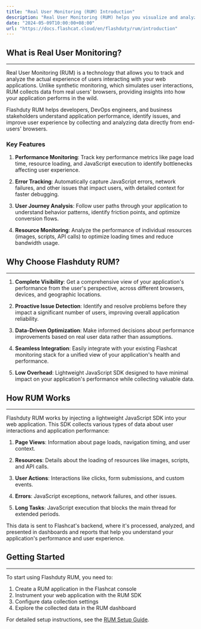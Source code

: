 ```yaml
---
title: "Real User Monitoring (RUM) Introduction"
description: "Real User Monitoring (RUM) helps you visualize and analyze the real-time performance and user experience of your web applications from the end-user's perspective."
date: "2024-05-09T10:00:00+08:00"
url: "https://docs.flashcat.cloud/en/flashduty/rum/introduction"
---
```


## What is Real User Monitoring?
---

Real User Monitoring (RUM) is a technology that allows you to track and analyze the actual experience of users interacting with your web applications. Unlike synthetic monitoring, which simulates user interactions, RUM collects data from real users' browsers, providing insights into how your application performs in the wild.

Flashduty RUM helps developers, DevOps engineers, and business stakeholders understand application performance, identify issues, and improve user experience by collecting and analyzing data directly from end-users' browsers.

### Key Features

1. **Performance Monitoring**: Track key performance metrics like page load time, resource loading, and JavaScript execution to identify bottlenecks affecting user experience.

2. **Error Tracking**: Automatically capture JavaScript errors, network failures, and other issues that impact users, with detailed context for faster debugging.

3. **User Journey Analysis**: Follow user paths through your application to understand behavior patterns, identify friction points, and optimize conversion flows.

4. **Resource Monitoring**: Analyze the performance of individual resources (images, scripts, API calls) to optimize loading times and reduce bandwidth usage.

## Why Choose Flashduty RUM?
---

1. **Complete Visibility**: Get a comprehensive view of your application's performance from the user's perspective, across different browsers, devices, and geographic locations.

2. **Proactive Issue Detection**: Identify and resolve problems before they impact a significant number of users, improving overall application reliability.

3. **Data-Driven Optimization**: Make informed decisions about performance improvements based on real user data rather than assumptions.

4. **Seamless Integration**: Easily integrate with your existing Flashcat monitoring stack for a unified view of your application's health and performance.

5. **Low Overhead**: Lightweight JavaScript SDK designed to have minimal impact on your application's performance while collecting valuable data.

## How RUM Works
---

Flashduty RUM works by injecting a lightweight JavaScript SDK into your web application. This SDK collects various types of data about user interactions and application performance:

1. **Page Views**: Information about page loads, navigation timing, and user context.

2. **Resources**: Details about the loading of resources like images, scripts, and API calls.

3. **User Actions**: Interactions like clicks, form submissions, and custom events.

4. **Errors**: JavaScript exceptions, network failures, and other issues.

5. **Long Tasks**: JavaScript execution that blocks the main thread for extended periods.

This data is sent to Flashcat's backend, where it's processed, analyzed, and presented in dashboards and reports that help you understand your application's performance and user experience.

## Getting Started
---

To start using Flashduty RUM, you need to:

1. Create a RUM application in the Flashcat console
2. Instrument your web application with the RUM SDK
3. Configure data collection settings
4. Explore the collected data in the RUM dashboard

For detailed setup instructions, see the [RUM Setup Guide](https://docs.flashcat.cloud/en/flashduty/rum/setup).
